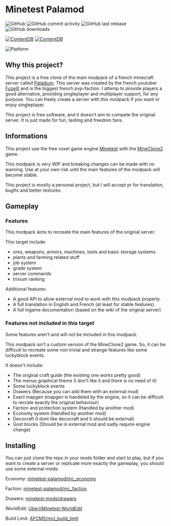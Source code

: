 # Minetest Palamod
![GitHub](https://img.shields.io/github/license/minetest-palamod/palamod)
![GitHub commit activity](https://img.shields.io/github/commit-activity/m/minetest-palamod/palamod)
![GitHub last release](https://img.shields.io/github/v/tag/minetest-palamod/palamod)
![GitHub downloads](https://img.shields.io/github/downloads/minetest-palamod/palamod/total)

[![ContentDB](https://content.minetest.net/packages/AFCM/palamod/shields/title/)](https://content.minetest.net/packages/AFCM/palamod/)
[![ContentDB](https://content.minetest.net/packages/AFCM/palamod/shields/downloads/)](https://content.minetest.net/packages/AFCM/palamod/)

![Platform](https://img.shields.io/badge/platform-linux%20%7C%20windows%20%7C%20mac%20%7C%20android-blue)


Why this project?
-----------------

This project is a free clone of the main modpack of a french minecraft server called [Paladium](https://paladium-pvp.fr/).
This server was created by the french youtuber [FuzeIII](https://www.youtube.com/channel/UCfznY5SlSoZoXN0-kBPtCdg) and is the biggest french pvp-faction.
I attemp to provide players a good alternative, providing singleplayer and multiplayer support, for any purpose.
You can freely create a server with this modpack if you want or enjoy singleplayer.

This project is free software, and it doesn't aim to compete the original server.
It is just made for fun, testing and freedom fans.

Informations
------------

This project use the free voxel game engine [Minetest](https://www.minetest.net/) with the [MineClone2](https://git.minetest.land/MineClone2/MineClone2) game.

This modpack is very WIP and breaking changes can be made with  no warning. Use at your own risk until the main features of the modpack will become stable.

This project is mostly a personal project, but I will accept pr for translation, bugfix and better textures.

Gameplay
--------

### Features

This modpack aims to recreate the main features of the original server.

This target include:
* ores, weapons, armors, machines, tools and basic storage systems
* plants and farming related stuff
* job system
* grade system
* server commands
* trixium ranking

Additional features:
* A good API to allow external mod to work with this modpack properly.
* A full translation in English and French (at least for stable features).
* A full ingame documentation (based on the wiki of the original server)

### Features not included in this target

Some features aren't and will not be included in this modpack.

This modpack isn't a custom version of the MineClone2 game.
So, it can be difficult to recreate some non trivial and strange features like some luckyblock events.

It doesn't include:
* The original craft guide (the existing one works pretty good)
* The menus graphical theme (I don't like it and there is no need of it)
* Some luckyblock events
* Drawers (Because you can add them with an external mod)
* Exact mapgen (mapgen is handeled by the engine, so it can be difficult to recrate exactly the original behaviour)
* Faction and protection system (Handled by another mod)
* Economy system (Handled by another mod)
* Decocraft (I dont like decocraft and it should be external)
* Gost blocks (Should be in external mod and sadly require engine change)

Installing
----------

You can just clone the repo in your mods folder and start to play, but if you want to create a server or replicate more exactly the gameplay, you should use some external mods:

Economy: [minetest-palamod/mc_economy](https://github.com/minetest-palamod/mc_economy)

Faction: [minetest-palamod/mc_faction](https://github.com/minetest-palamod/mc_faction)

Drawers: [minetest-mods/drawers](https://github.com/minetest-mods/drawers)

WorldEdit: [Uberi/Minetest-WorldEdit](https://github.com/Uberi/Minetest-WorldEdit)

Build Limit: [AFCMS/mcl_build_limit](https://github.com/AFCMS/mcl_build_limit)
